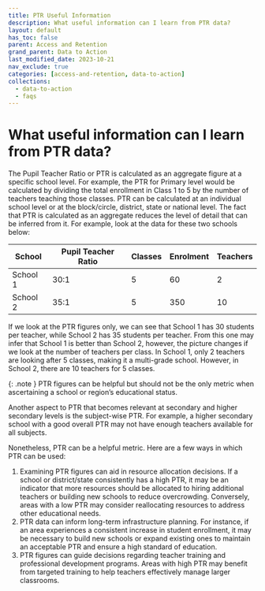 ```yaml
---
title: PTR Useful Information
description: What useful information can I learn from PTR data?
layout: default
has_toc: false
parent: Access and Retention
grand_parent: Data to Action
last_modified_date: 2023-10-21
nav_exclude: true
categories: [access-and-retention, data-to-action]
collections:
  - data-to-action
  - faqs
---
```


# What useful information can I learn from PTR data?

The Pupil Teacher Ratio or PTR is calculated as an aggregate figure at a specific school level. For example, the PTR for Primary level would be calculated by dividing the total enrollment in Class 1 to 5 by the number of teachers teaching those classes. PTR can be calculated at an individual school level or at the block/circle, district, state or national level.
The fact that PTR is calculated as an aggregate reduces the level of detail that can be inferred from it. For example, look at the data for these two schools below:

|School|Pupil Teacher Ratio|Classes|Enrolment|Teachers|
|---|---|---|---|---|
|School 1|30:1|5|60|2|
|School 2|35:1|5|350|10|


If we look at the PTR figures only, we can see that School 1 has 30 students per teacher, while School 2 has 35 students per teacher. From this one may infer that School 1 is better than School 2, however, the picture changes if we look at the number of teachers per class. In School 1, only 2 teachers are looking after 5 classes, making it a multi-grade school. However, in School 2, there are 10 teachers for 5 classes.

{: .note }
PTR figures can be helpful but should not be the only metric when ascertaining a school or region’s educational status.

Another aspect to PTR that becomes relevant at secondary and higher secondary levels is the subject-wise PTR. For example, a higher secondary school with a good overall PTR may not have enough teachers available for all subjects.

Nonetheless, PTR can be a helpful metric. Here are a few ways in which PTR can be used:
1. Examining PTR figures can aid in resource allocation decisions. If a school or district/state consistently has a high PTR, it may be an indicator that more resources should be allocated to hiring additional teachers or building new schools to reduce overcrowding. Conversely, areas with a low PTR may consider reallocating resources to address other educational needs.
2. PTR data can inform long-term infrastructure planning. For instance, if an area experiences a consistent increase in student enrollment, it may be necessary to build new schools or expand existing ones to maintain an acceptable PTR and ensure a high standard of education.
3. PTR figures can guide decisions regarding teacher training and professional development programs. Areas with high PTR may benefit from targeted training to help teachers effectively manage larger classrooms.
